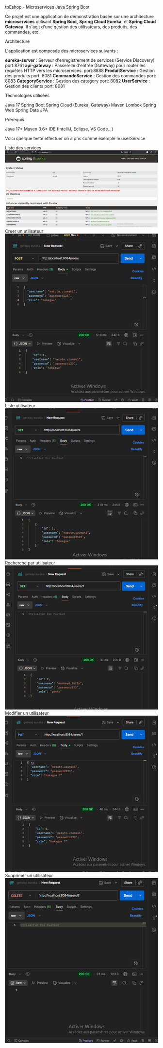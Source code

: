 tpEshop - Microservices Java Spring Boot

Ce projet est une application de démonstration basée sur une architecture **microservices** utilisant **Spring Boot**,
**Spring Cloud Eureka**, et **Spring Cloud Gateway**. Il s'agit d'une gestion des utilisateurs,
des produits, des commandes, etc.

Architecture

L'application est composée des microservices suivants :

**eureka-server** : Serveur d'enregistrement de services (Service Discovery) port:8761
**api-gateway** : Passerelle d'entrée (Gateway) pour router les requêtes HTTP vers les microservices. port:8888
**ProduitService** : Gestion des produits port: 8081
**CommandeService** : Gestion des commandes port: 8083
**CategoryService** : Gestion des category  port: 8082
**UserService** : Gestion des clients  port: 8081

Technologies utilisées

Java 17
Spring Boot
Spring Cloud (Eureka, Gateway)
Maven
Lombok
Spring Web
Spring Data JPA




Prérequis

Java 17+
Maven 3.6+
IDE (IntelliJ, Eclipse, VS Code…)

Voici quelque teste effectuer on a pris comme exemple le userService

Liste des services 
![img_1.png](img_1.png)
Creer un utilisateur
![img_2.png](img_2.png)
Liste utilisateur
![img_4.png](img_4.png)
Recherche par utilisateur
![img_5.png](img_5.png)
Modifier un utilisateur
![img_6.png](img_6.png)
Supprimer un utilisateur
![img_7.png](img_7.png)
